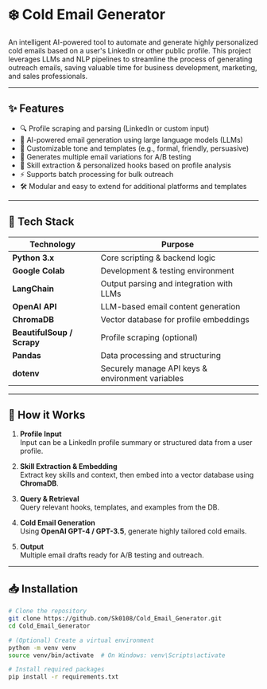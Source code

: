 # ❄️ Cold Email Generator

An intelligent AI-powered tool to automate and generate highly personalized cold emails based on a user's LinkedIn or other public profile. This project leverages LLMs and NLP pipelines to streamline the process of generating outreach emails, saving valuable time for business development, marketing, and sales professionals.

---

## ✨ Features

- 🔍 Profile scraping and parsing (LinkedIn or custom input)
- 🧠 AI-powered email generation using large language models (LLMs)
- 🎯 Customizable tone and templates (e.g., formal, friendly, persuasive)
- 🔄 Generates multiple email variations for A/B testing
- 💬 Skill extraction & personalized hooks based on profile analysis
- ⚡ Supports batch processing for bulk outreach
- 🛠️ Modular and easy to extend for additional platforms and templates

---

## 🚀 Tech Stack

| Technology     | Purpose                                  |
|----------------|-------------------------------------------|
| **Python 3.x** | Core scripting & backend logic           |
| **Google Colab** | Development & testing environment       |
| **LangChain**  | Output parsing and integration with LLMs |
| **OpenAI API** | LLM-based email content generation       |
| **ChromaDB**   | Vector database for profile embeddings   |
| **BeautifulSoup / Scrapy** | Profile scraping (optional)   |
| **Pandas**     | Data processing and structuring          |
| **dotenv**     | Securely manage API keys & environment variables |

---

## 🧩 How it Works

1. **Profile Input**  
   Input can be a LinkedIn profile summary or structured data from a user profile.

2. **Skill Extraction & Embedding**  
   Extract key skills and context, then embed into a vector database using **ChromaDB**.

3. **Query & Retrieval**  
   Query relevant hooks, templates, and examples from the DB.

4. **Cold Email Generation**  
   Using **OpenAI GPT-4 / GPT-3.5**, generate highly tailored cold emails.

5. **Output**  
   Multiple email drafts ready for A/B testing and outreach.

---

## 📥 Installation

```bash
# Clone the repository
git clone https://github.com/Sk0108/Cold_Email_Generator.git
cd Cold_Email_Generator

# (Optional) Create a virtual environment
python -m venv venv
source venv/bin/activate  # On Windows: venv\Scripts\activate

# Install required packages
pip install -r requirements.txt
